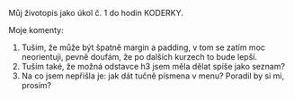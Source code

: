 Můj životopis jako úkol č. 1 do hodin KODERKY.

Moje komenty:
1. Tuším, že může být špatně margin a padding, v tom se zatím moc neorientuji, pevně doufám, že po dalších kurzech to bude lepší. 
2. Tuším také, že možná odstavce h3 jsem měla dělat spíše jako seznam? 
3. Na co jsem nepřišla je: jak dát tučně písmena v menu? Poradil by si mi, prosím? 